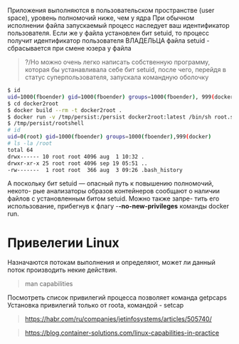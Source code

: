 Приложения выполняются в пользовательском пространстве (user space), уровень полномочий ниже, чем у ядра
При обычном исполнении файла запускаемый процесс наследует ваш идентификатор пользователя. Если же у файла установлен бит setuid, то процесс получит идентификатор пользователя ВЛАДЕЛЬЦА файла
setuid - сбрасывается при смене юзера у файла


> ?/Но можно очень легко написать
> собственную программу, которая бы устанавливала себе бит setuid, после
> чего, перейдя в статус суперпользователя, запускала командную оболочку

```BASH
$ id
uid=1000(fboender) gid=1000(fboender) groups=1000(fboender), 999(docker)
$ cd docker2root
$ docker build --rm -t docker2root .
$ docker run -v /tmp/persist:/persist docker2root:latest /bin/sh root.sh
$ /tmp/persist/rootshell
# id
uid=0(root) gid=1000(fboender) groups=1000(fboender),999(docker)
# ls -la /root
total 64
drwx------ 10 root root 4096 aug  1 10:32 .
drwxr-xr-x 25 root root 4096 sep 19 05:51 ..
-rw-------  1 root root  366 aug  3 09:26 .bash_history
```


А поскольку бит setuid — опасный путь к повышению полномочий, некото-
рые анализаторы образов контейнеров сообщают
о наличии файлов с установленным битом setuid. Можно также запре-
тить его использование, прибегнув к флагу -**-no-new-privileges** команды
docker run.

# Привелегии Linux

Назначаются потокам выполнения и определяют, может ли данный поток производить некие действия.

>man capabilities

Посмотреть список привилегий процесса позволяет команда getpcaps 
Установка привилегий только от roota, командой - setcap

>https://habr.com/ru/companies/jetinfosystems/articles/505740/

>https://blog.container-solutions.com/linux-capabilities-in-practice
